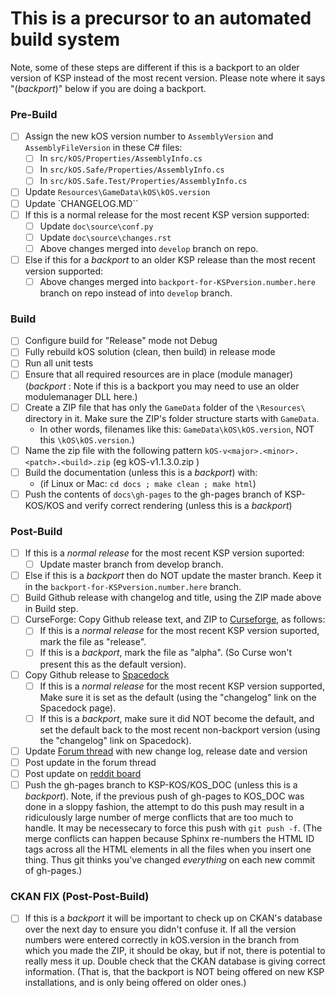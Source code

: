 # This is a precursor to an automated build system

Note, some of these steps are different if this is a backport to an
older version of KSP instead of the most recent version.  Please
note where it says "(*backport*)" below if you are doing a backport.

### Pre-Build
- [ ] Assign the new kOS version number to `AssemblyVersion` and `AssemblyFileVersion` in these C# files:
  - [ ] In `src/kOS/Properties/AssemblyInfo.cs`
  - [ ] In `src/kOS.Safe/Properties/AssemblyInfo.cs`
  - [ ] In `src/kOS.Safe.Test/Properties/AssemblyInfo.cs`
- [ ] Update `Resources\GameData\kOS\kOS.version`
- [ ] Update `CHANGELOG.MD``
- [ ] If this is a normal release for the most recent KSP version supported:
  - [ ] Update `doc\source\conf.py`
  - [ ] Update `doc\source\changes.rst`
  - [ ] Above changes merged into `develop` branch on repo.
- [ ] Else if this for a *backport* to an older KSP release than the most recent version supported:
  - [ ] Above changes merged into `backport-for-KSPversion.number.here` branch on repo instead of into `develop` branch.

### Build
- [ ] Configure build for "Release" mode not Debug
- [ ] Fully rebuild kOS solution (clean, then build) in release mode
- [ ] Run all unit tests
- [ ] Ensure that all required resources are in place (module manager) (*backport* : Note if this is a backport you may need to use an older modulemanager DLL here.)
- [ ] Create a ZIP file that has only the `GameData` folder of the `\Resources\` directory in it.  Make sure the ZIP's folder structure starts with `GameData`.
  - In other words, filenames like this: `GameData\kOS\kOS.version`, NOT this `\kOS\kOS.version`.)
- [ ] Name the zip file with the following pattern `kOS-v<major>.<minor>.<patch>.<build>.zip` (eg kOS-v1.1.3.0.zip )
- [ ] Build the documentation (unless this is a *backport*) with:
  - (if Linux or Mac: `cd docs ; make clean ; make html`)
- [ ] Push the contents of `docs\gh-pages` to the gh-pages branch of KSP-KOS/KOS and verify correct rendering (unless this is a *backport*)

### Post-Build
- [ ] If this is a *normal release* for the most recent KSP version suported:
  - [ ] Update master branch from develop branch.
- [ ] Else if this is a *backport* then do NOT update the master branch.  Keep it in the `backport-for-KSPversion.number.here` branch.
- [ ] Build Github release with changelog and title, using the ZIP made above in Build step.
- [ ] CurseForge: Copy Github release text, and ZIP to [Curseforge](http://kerbal.curseforge.com/projects/kos-scriptable-autopilot-system?gameCategorySlug=ksp-mods&projectID=220265), as follows:
  - [ ] If this is a *normal release* for the most recent KSP version suported, mark the file as "release".
  - [ ] If this is a *backport*, mark the file as "alpha".  (So Curse won't present this as the default version).
- [ ] Copy Github release to [Spacedock](http://spacedock.info/mod/60/kOS:%20Scriptable%20Autopilot%20System)
  - [ ] If this is a *normal release* for the most recent KSP version supported, Make sure it is set as the default (using the "changelog" link on the Spacedock page).
  - [ ] If this is a *backport*, make sure it did NOT become the default, and set the default back to the most recent non-backport version (using the "changelog" link on Spacedock).
- [ ] Update [Forum thread](https://forum.kerbalspaceprogram.com/index.php?/topic/165628-13-kos-v1130-kos-scriptable-autopilot-system/) with new change log, release date and version
- [ ] Post update in the forum thread
- [ ] Post update on [reddit board](http://www.reddit.com/r/kos)
- [ ] Push the gh-pages branch to KSP-KOS/KOS_DOC (unless this is a *backport*). Note, if the previous push of gh-pages to KOS_DOC was done in a sloppy fashion, the attempt to do this push may result in a ridiculously large number of merge conflicts that are too much to handle.  It may be necessecary to force this push with ``git push -f``.  (The merge conflicts can happen because Sphinx re-numbers the HTML ID tags across all the HTML elements in all the files when you insert one thing.  Thus git thinks you've changed *everything* on each new commit of gh-pages.)

### CKAN FIX (Post-Post-Build)

- [ ] If this is a *backport* it will be important to check up on CKAN's database over the next day to ensure you didn't confuse it.  If all the version numbers were entered correctly in kOS.version in the branch from which you made the ZIP, it should be okay, but if not, there is potential to really mess it up.  Double check that the CKAN database is giving correct information.  (That is, that the backport is NOT being offered on new KSP installations, and is only being offered on older ones.)
